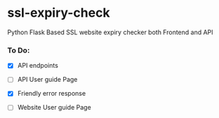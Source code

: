 # ssl-expiry-check
Python Flask Based SSL website expiry checker both Frontend and API


### To Do:

- [X] API endpoints
- [ ] API User guide Page
- [X] Friendly error response
- [ ] Website User guide Page


